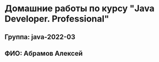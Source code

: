 # Домашние работы по курсу "Java Developer. Professional"
## Группа: java-2022-03
## ФИО: Абрамов Алексей

